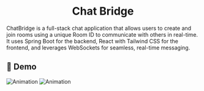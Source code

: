 <div align="center">

<h1>Chat Bridge</h1>
</div>
ChatBridge is a full-stack chat application that allows users to create and join rooms using a unique Room ID to communicate with others in real-time. It uses Spring Boot for the backend, React with Tailwind CSS for the frontend, and leverages WebSockets for seamless, real-time messaging.



## 🎥 Demo

![Animation](./Extension/NotePilot-EXT/assets/NotePilot.gif)
![Animation](./ChatBridge-frontend/ChatBridge/Assets/ChatBridge.gif)
